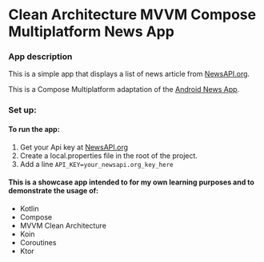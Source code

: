 # Clean Architecture MVVM Compose Multiplatform News App

### App description
This is a simple app that displays a list of news article from [NewsAPI.org](https://newsapi.org/).

This is a Compose Multiplatform adaptation of the [Android News App](https://github.com/nsmirosh/NewsApp). 

### Set up:

#### To run the app:
1. Get your Api key at [NewsAPI.org](https://newsapi.org/)
2. Create a local.properties file in the root of the project.
3. Add a line `API_KEY=your_newsapi.org_key_here`

#### This is a showcase app intended to for my own learning purposes and to demonstrate the usage of:

- Kotlin
- Compose
- MVVM Clean Architecture
- Koin
- Coroutines
- Ktor
